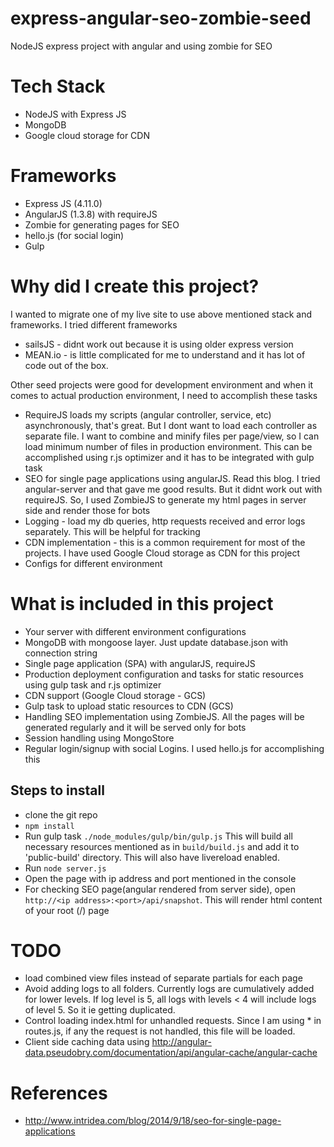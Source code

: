 # express-angular-seo-zombie-seed
NodeJS express project with angular and using zombie for SEO 

Tech Stack
======
- NodeJS with Express JS
- MongoDB
- Google cloud storage for CDN

Frameworks
=========
- Express JS (4.11.0)
- AngularJS (1.3.8) with requireJS
- Zombie for generating pages for SEO
- hello.js (for social login)
- Gulp

Why did I create this project?
===
I wanted to migrate one of my live site to use above mentioned stack and frameworks. I tried different frameworks
- sailsJS - didnt work out because it  is using older express version
- MEAN.io - is little complicated for me to understand and it has lot of code out of the box. 

Other seed projects were good for development environment and when it comes to actual production environment, I need to accomplish these tasks
- RequireJS loads my scripts (angular controller, service, etc) asynchronously, that's great. But I dont want to load each controller as separate file. I want to combine and minify files per page/view, so I can load minimum number of files in production environment. This can be accomplished using r.js optimizer and it has to be integrated with gulp task
- SEO for single page applications using angularJS. Read this blog. I tried angular-server and that gave me good results. But it didnt work out with requireJS. So, I used ZombieJS to generate my html pages in server side and render those for bots 
- Logging - load my db queries, http requests received and error logs separately. This will be helpful for tracking
- CDN implementation - this is a common requirement for most of the projects. I have used Google Cloud storage as CDN for this project
- Configs for different environment

What is included in this project
==
- Your server with different environment configurations
- MongoDB with mongoose layer. Just update database.json with connection string
- Single page application (SPA) with angularJS, requireJS
- Production deployment configuration and tasks for static resources using gulp task and r.js optimizer
- CDN support (Google Cloud storage - GCS)
- Gulp task to upload static resources to CDN (GCS)
- Handling SEO implementation using ZombieJS. All the pages will be generated regularly and it will be served only for bots
- Session handling using MongoStore
- Regular login/signup with social Logins. I used hello.js for accomplishing this

Steps to install
---
- clone the git repo
- ```npm install```
- Run gulp task ```./node_modules/gulp/bin/gulp.js``` This will build all necessary resources mentioned as in ```build/build.js``` and add it to 'public-build' directory. This will also have livereload enabled.
- Run ```node server.js```
- Open the page with ip address and port mentioned in the console
- For checking SEO page(angular rendered from server side), open ```http://<ip address>:<port>/api/snapshot```. This will render html content of your root (/) page

TODO
====
- load combined view files instead of separate partials for each page
- Avoid adding logs to all folders. Currently logs are cumulatively added for lower levels. If log level is 5, all logs with levels < 4 will include logs of level 5. So it ie getting duplicated.
- Control loading index.html for unhandled requests. Since I am using * in routes.js, if any the request is not handled, this file will be loaded. 
- Client side caching data using http://angular-data.pseudobry.com/documentation/api/angular-cache/angular-cache

References
==
- http://www.intridea.com/blog/2014/9/18/seo-for-single-page-applications